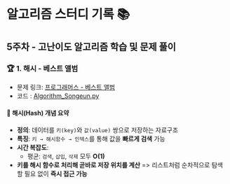 # 알고리즘 스터디 기록 📚  

## 5주차 - 고난이도 알고리즘 학습 및 문제 풀이

### 🏆 1. 해시 - 베스트 앨범
- 문제 링크: [프로그래머스 - 베스트 앨범](https://school.programmers.co.kr/learn/courses/30/lessons/42579)
- 코드 : [Algorithm_Songeun.py](./Algorithm_Songeun.py)

#### 🔎 해시(Hash) 개념 요약
- **정의**: 데이터를 `키(key)`와 `값(value)` 쌍으로 저장하는 자료구조
- **특징**: `키 → 해시함수 → 인덱스`를 통해 값을 **빠르게 검색** 가능
- **시간 복잡도**:  
  - 평균: `검색`, `삽입`, `삭제` 모두 **O(1)**  
- **키를 해시 함수로 처리해 곧바로 저장 위치를 계산** => 리스트처럼 순차적으로 탐색할 필요 없이 **즉시 접근 가능**  